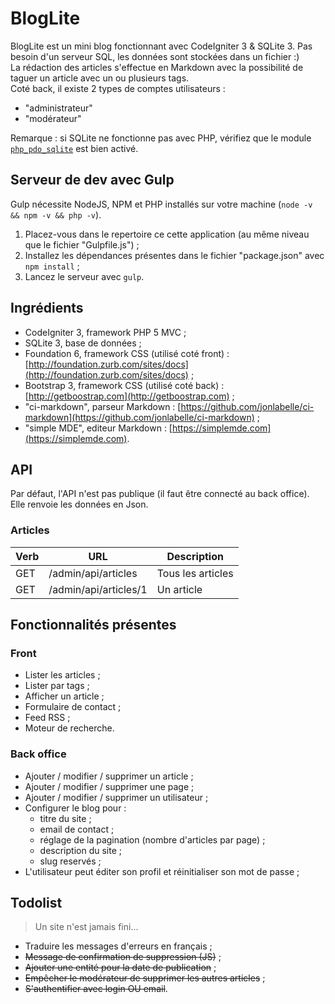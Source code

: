 # BlogLite

BlogLite est un mini blog fonctionnant avec CodeIgniter 3 & SQLite 3. Pas besoin d'un serveur SQL, les données sont stockées dans un fichier :)  
La rédaction des articles s'effectue en Markdown avec la possibilité de taguer un article avec un ou plusieurs tags.  
Coté back, il existe 2 types de comptes utilisateurs :

- "administrateur"
- "modérateur"

Remarque : si SQLite ne fonctionne pas avec PHP, vérifiez que le module [`php_pdo_sqlite`](http://php.net/manual/fr/ref.pdo-sqlite.php) est bien activé.


## Serveur de dev avec Gulp

Gulp nécessite NodeJS, NPM et PHP installés sur votre machine (`node -v && npm -v && php -v`). 

1. Placez-vous dans le repertoire ce cette application (au même niveau que le fichier "Gulpfile.js") ;
2. Installez les dépendances présentes dans le fichier "package.json" avec `npm install` ;
3. Lancez le serveur avec `gulp`.


## Ingrédients

- CodeIgniter 3, framework PHP 5 MVC ;
- SQLite 3, base de données ;
- Foundation 6, framework CSS (utilisé coté front) : [http://foundation.zurb.com/sites/docs](http://foundation.zurb.com/sites/docs) ;
- Bootstrap 3, framework CSS (utilisé coté back) : [http://getboostrap.com](http://getboostrap.com) ;
- "ci-markdown", parseur Markdown : [https://github.com/jonlabelle/ci-markdown](https://github.com/jonlabelle/ci-markdown) ;
- "simple MDE", editeur Markdown : [https://simplemde.com](https://simplemde.com).


## API

Par défaut, l'API n'est pas publique (il faut être connecté au back office). Elle renvoie les données en Json.

### Articles

| Verb | URL | Description |
| ---- | --- | ----------- |
| GET | /admin/api/articles | Tous les articles |
| GET | /admin/api/articles/1 | Un article |


## Fonctionnalités présentes

### Front

- Lister les articles ;
- Lister par tags ;
- Afficher un article ;
- Formulaire de contact ;
- Feed RSS ;
- Moteur de recherche.

### Back office
- Ajouter / modifier / supprimer un article ;
- Ajouter / modifier / supprimer une page ;
- Ajouter / modifier / supprimer un utilisateur ;
- Configurer le blog pour :
    - titre du site ;
    - email de contact ;
    - réglage de la pagination (nombre d'articles par page) ;
    - description du site ;
    - slug reservés ;
- L'utilisateur peut éditer son profil et réinitialiser son mot de passe ;

## Todolist

> Un site n'est jamais fini...

- Traduire les messages d'erreurs en français ;
- ~~Message de confirmation de suppression (JS)~~ ;
- ~~Ajouter une entité pour la date de publication~~ ;
- ~~Empêcher le modérateur de supprimer les autres articles~~ ;
- ~~S'authentifier avec login OU email~~.
